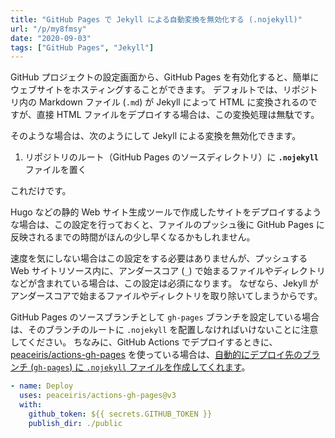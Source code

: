 ```yaml
---
title: "GitHub Pages で Jekyll による自動変換を無効化する (.nojekyll)"
url: "/p/my8fmsy"
date: "2020-09-03"
tags: ["GitHub Pages", "Jekyll"]
---
```


GitHub プロジェクトの設定画面から、GitHub Pages を有効化すると、簡単にウェブサイトをホスティングすることができます。
デフォルトでは、リポジトリ内の Markdown ファイル (`.md`) が Jekyll によって HTML に変換されるのですが、直接 HTML ファイルをデプロイする場合は、この変換処理は無駄です。

そのような場合は、次のようにして Jekyll による変換を無効化できます。

1. リポジトリのルート（GitHub Pages のソースディレクトリ）に __`.nojekyll`__ ファイルを置く

これだけです。

Hugo などの静的 Web サイト生成ツールで作成したサイトをデプロイするような場合は、この設定を行っておくと、ファイルのプッシュ後に GitHub Pages に反映されるまでの時間がほんの少し早くなるかもしれません。

速度を気にしない場合はこの設定をする必要はありませんが、プッシュする Web サイトリソース内に、アンダースコア (`_`) で始まるファイルやディレクトリなどが含まれている場合は、この設定は必須になります。
なぜなら、Jekyll がアンダースコアで始まるファイルやディレクトリを取り除いてしまうからです。

GitHub Pages のソースブランチとして `gh-pages` ブランチを設定している場合は、そのブランチのルートに `.nojekyll` を配置しなければいけないことに注意してください。
ちなみに、GitHub Actions でデプロイするときに、[peaceiris/actions-gh-pages](https://github.com/peaceiris/actions-gh-pages) を使っている場合は、[自動的にデプロイ先のブランチ (`gh-pages`) に `.nojekyll` ファイルを作成してくれます](https://github.com/peaceiris/actions-gh-pages#%EF%B8%8F-enable-built-in-jekyll-enable_jekyll)。

```yaml
- name: Deploy
  uses: peaceiris/actions-gh-pages@v3
  with:
    github_token: ${{ secrets.GITHUB_TOKEN }}
    publish_dir: ./public
```

